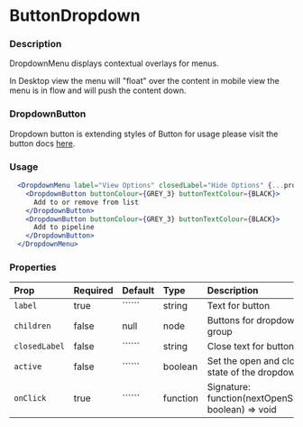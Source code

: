 ButtonDropdown
=========

### Description

DropdownMenu displays contextual overlays for menus.

In Desktop view the menu will "float" over the content in mobile view the menu is in flow and will push the content down.

### DropdownButton
Dropdown button is extending styles of Button for usage please visit the button docs [here](https://govuk-react.github.io/govuk-react/?path=/story/form-buttons--component-default).
### Usage

```jsx
  <DropdownMenu label="View Options" closedLabel="Hide Options" {...props}>
    <DropdownButton buttonColour={GREY_3} buttonTextColour={BLACK}>
      Add to or remove from list
    </DropdownButton>
    <DropdownButton buttonColour={GREY_3} buttonTextColour={BLACK}>
      Add to pipeline
    </DropdownButton>
  </DropdownMenu>
```

### Properties
Prop | Required | Default | Type | Description
:--- | :------- | :------ | :--- | :----------
 `label` | true | `````` | string | Text for button
 `children` | false | null | node | Buttons for dropdown group
 `closedLabel` | false | `````` | string | Close text for button
 `active` | false | `````` | boolean | Set the open and close state of the dropdown
 `onClick` | true | `````` | function | Signature: function(nextOpenState: boolean) => void



